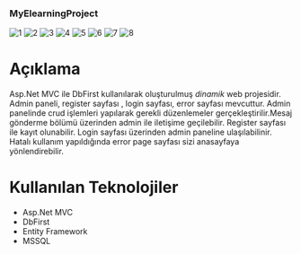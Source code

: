 ### MyElearningProject
![1](https://github.com/saadetcatakakgunes1211/MyElearningProject/assets/131744493/2ce233f7-9422-4c3b-83c9-778f27f512fb)
![2](https://github.com/saadetcatakakgunes1211/MyElearningProject/assets/131744493/6ec213fa-7162-49df-8b19-eabc5f18364d)
![3](https://github.com/saadetcatakakgunes1211/MyElearningProject/assets/131744493/196aa2b0-6cfb-4d5d-b107-64aa7fb0b57c)
![4](https://github.com/saadetcatakakgunes1211/MyElearningProject/assets/131744493/380389b6-a468-4be6-9b64-b4affe9a66ac)
![5](https://github.com/saadetcatakakgunes1211/MyElearningProject/assets/131744493/e64b18f2-97c0-4e63-a87f-332e7abe6176)
![6](https://github.com/saadetcatakakgunes1211/MyElearningProject/assets/131744493/c7059fff-e3fd-43d0-bd5f-e1d5266267bf)
![7](https://github.com/saadetcatakakgunes1211/MyElearningProject/assets/131744493/199f30a4-04f7-480f-974d-1df77f42ad88)
![8](https://github.com/saadetcatakakgunes1211/MyElearningProject/assets/131744493/8bd031c4-91e1-4877-955e-deddaf1e2fb0)

# Açıklama
Asp.Net MVC ile DbFirst kullanılarak oluşturulmuş *dinamik* web projesidir. Admin paneli, register sayfası , login sayfası, error sayfası mevcuttur.
Admin panelinde crud işlemleri yapılarak gerekli düzenlemeler gerçekleştirilir.Mesaj gönderme bölümü üzerinden admin ile iletişime geçilebilir.
Register sayfası ile kayıt olunabilir. Login sayfası üzerinden admin paneline ulaşılabilinir. Hatalı kullanım yapıldığında error page sayfası sizi anasayfaya yönlendirebilir.

# Kullanılan Teknolojiler
- Asp.Net MVC
- DbFirst
- Entity Framework
- MSSQL

